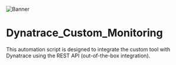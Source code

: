 
![Banner](https://github.com/user-attachments/assets/0a2bc0a7-a5bf-4314-b383-7ce0ed6bb054)

# Dynatrace_Custom_Monitoring



This automation script is designed to integrate the custom tool with Dynatrace using the REST API (out-of-the-box integration).

